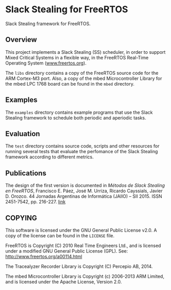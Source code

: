 # Slack Stealing for FreeRTOS
Slack Stealing framework for FreeRTOS.

## Overview
This project implements a Slack Stealing (SS) scheduler, in order to support Mixed Critical Systems in a flexible way, in the FreeRTOS Real-Time Operating System (www.freertos.org).

The `libs` directory contains a copy of the FreeRTOS source code for the ARM Cortex-M3 port. Also, a copy of the mbed Microcontroller Library for the mbed LPC 1768 board can be found in the `mbed` directory.

## Examples
The `examples` directory contains example programs that use the Slack Stealing framework to schedule both periodic and aperiodic tasks.

## Evaluation
The `test` directory contains source code, scripts and other resources for running several tests that evaluate the perfomance of the Slack Stealing framework according to different metrics.

## Publications
The design of the first version is documented in *Métodos de Slack Stealing en FreeRTOS*, Francisco E. Páez, José M. Urriza, Ricardo Cayssials, Javier D. Orozco. 44 Jornadas Argentinas de Informática (JAIIO) – SII 2015. ISSN 2451-7542, pp. 216-227. [link](http://hdl.handle.net/10915/59134)

## COPYING
This software is licensed under the GNU General Public License v2.0. A copy of the license can be found in the `LICENSE` file.

FreeRTOS is Copyright (C) 2010 Real Time Engineers Ltd., and is licensed under a modified GNU General Public License (GPL). See: http://www.freertos.org/a00114.html

The Tracealyzer Recorder Library is Copyright (C) Percepio AB, 2014.

The mbed Microcontroller Library is Copyright (c) 2006-2013 ARM Limited, and is licensed under the Apache License, Version 2.0.
